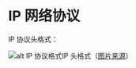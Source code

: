 # IP 网络协议

IP 协议头格式：

![alt IP 协议格式](https://ant.91demo.top/imgs/ip-header.png)IP 头格式（[图片来源](http://nmap.org/book/tcpip-ref.html)）
